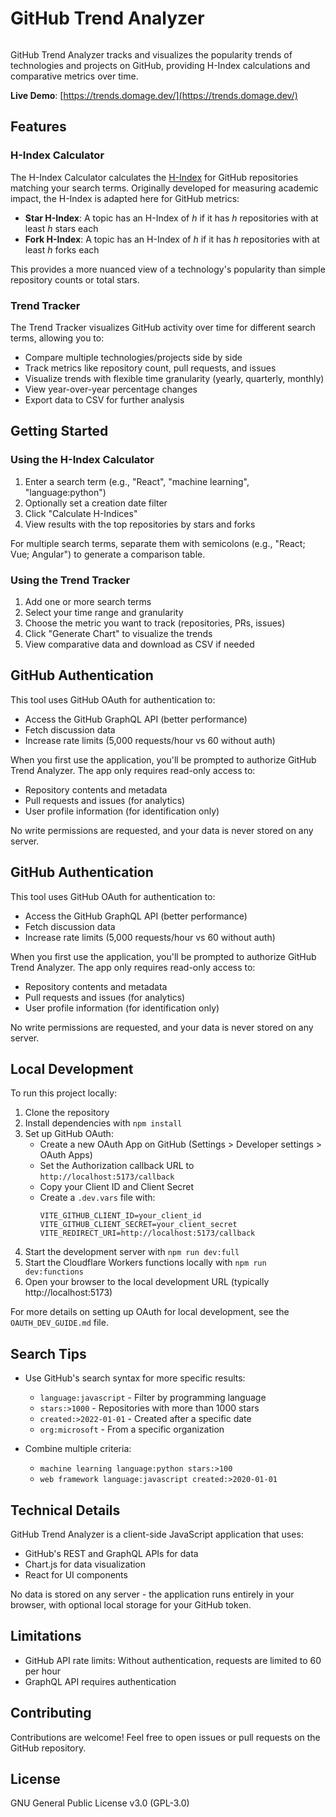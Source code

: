 # GitHub Trend Analyzer

<img src="https://trends.domage.dev/images/Trends.png" alt=""></p>

GitHub Trend Analyzer tracks and visualizes the popularity trends of technologies and projects on GitHub, providing H-Index calculations and comparative metrics over time.

**Live Demo**: [https://trends.domage.dev/](https://trends.domage.dev/)

## Features

### H-Index Calculator

The H-Index Calculator calculates the [H-Index](https://en.wikipedia.org/wiki/H-index) for GitHub repositories matching your search terms. Originally developed for measuring academic impact, the H-Index is adapted here for GitHub metrics:

- **Star H-Index**: A topic has an H-Index of _h_ if it has _h_ repositories with at least _h_ stars each
- **Fork H-Index**: A topic has an H-Index of _h_ if it has _h_ repositories with at least _h_ forks each

This provides a more nuanced view of a technology's popularity than simple repository counts or total stars.

### Trend Tracker

The Trend Tracker visualizes GitHub activity over time for different search terms, allowing you to:

- Compare multiple technologies/projects side by side
- Track metrics like repository count, pull requests, and issues
- Visualize trends with flexible time granularity (yearly, quarterly, monthly)
- View year-over-year percentage changes
- Export data to CSV for further analysis

## Getting Started

### Using the H-Index Calculator

1. Enter a search term (e.g., "React", "machine learning", "language:python")
2. Optionally set a creation date filter
3. Click "Calculate H-Indices"
4. View results with the top repositories by stars and forks

For multiple search terms, separate them with semicolons (e.g., "React; Vue; Angular") to generate a comparison table.

### Using the Trend Tracker

1. Add one or more search terms
2. Select your time range and granularity
3. Choose the metric you want to track (repositories, PRs, issues)
4. Click "Generate Chart" to visualize the trends
5. View comparative data and download as CSV if needed

## GitHub Authentication

This tool uses GitHub OAuth for authentication to:
- Access the GitHub GraphQL API (better performance)
- Fetch discussion data
- Increase rate limits (5,000 requests/hour vs 60 without auth)

When you first use the application, you'll be prompted to authorize GitHub Trend Analyzer. The app only requires read-only access to:
- Repository contents and metadata
- Pull requests and issues (for analytics)
- User profile information (for identification only)

No write permissions are requested, and your data is never stored on any server.

## GitHub Authentication

This tool uses GitHub OAuth for authentication to:
- Access the GitHub GraphQL API (better performance)
- Fetch discussion data
- Increase rate limits (5,000 requests/hour vs 60 without auth)

When you first use the application, you'll be prompted to authorize GitHub Trend Analyzer. The app only requires read-only access to:
- Repository contents and metadata
- Pull requests and issues (for analytics)
- User profile information (for identification only)

No write permissions are requested, and your data is never stored on any server.

## Local Development

To run this project locally:

1. Clone the repository
2. Install dependencies with `npm install`
3. Set up GitHub OAuth:
   - Create a new OAuth App on GitHub (Settings > Developer settings > OAuth Apps)
   - Set the Authorization callback URL to `http://localhost:5173/callback`
   - Copy your Client ID and Client Secret
   - Create a `.dev.vars` file with:
     ```
     VITE_GITHUB_CLIENT_ID=your_client_id
     VITE_GITHUB_CLIENT_SECRET=your_client_secret
     VITE_REDIRECT_URI=http://localhost:5173/callback
     ```
4. Start the development server with `npm run dev:full`
5. Start the Cloudflare Workers functions locally with `npm run dev:functions`
6. Open your browser to the local development URL (typically http://localhost:5173)

For more details on setting up OAuth for local development, see the `OAUTH_DEV_GUIDE.md` file.

## Search Tips

- Use GitHub's search syntax for more specific results:
  - `language:javascript` - Filter by programming language
  - `stars:>1000` - Repositories with more than 1000 stars
  - `created:>2022-01-01` - Created after a specific date
  - `org:microsoft` - From a specific organization

- Combine multiple criteria:
  - `machine learning language:python stars:>100`
  - `web framework language:javascript created:>2020-01-01`

## Technical Details

GitHub Trend Analyzer is a client-side JavaScript application that uses:
- GitHub's REST and GraphQL APIs for data
- Chart.js for data visualization
- React for UI components

No data is stored on any server - the application runs entirely in your browser, with optional local storage for your GitHub token.

## Limitations

- GitHub API rate limits: Without authentication, requests are limited to 60 per hour
- GraphQL API requires authentication

## Contributing

Contributions are welcome! Feel free to open issues or pull requests on the GitHub repository.

## License

GNU General Public License v3.0 (GPL-3.0)
